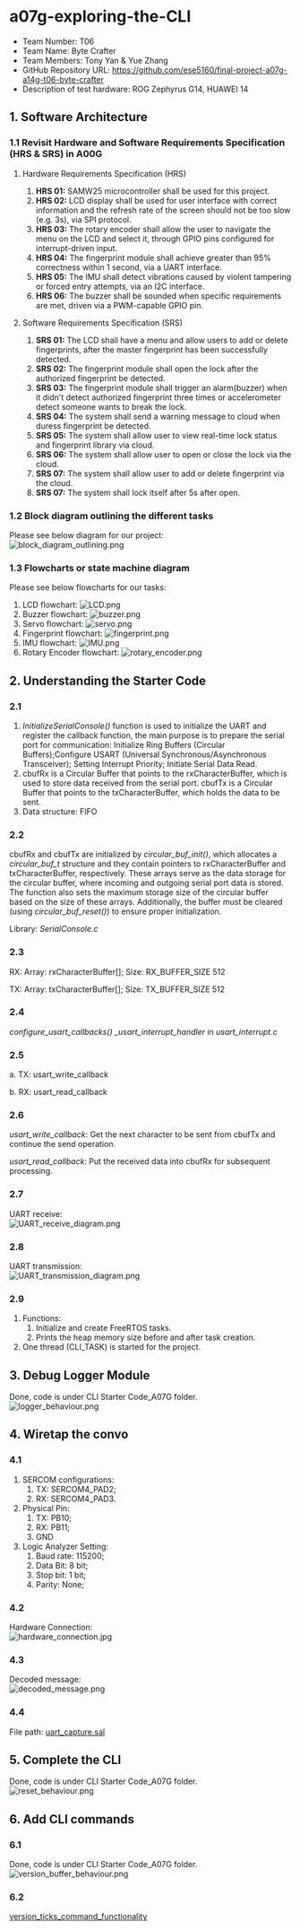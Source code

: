 # a07g-exploring-the-CLI

* Team Number: T06
* Team Name: Byte Crafter
* Team Members: Tony Yan & Yue Zhang
* GitHub Repository URL: https://github.com/ese5160/final-project-a07g-a14g-t06-byte-crafter
* Description of test hardware: ROG Zephyrus G14, HUAWEI 14

## 1. Software Architecture

### 1.1 Revisit Hardware and Software Requirements Specification (HRS & SRS) in A00G

1. Hardware Requirements Specification (HRS)
   1. **HRS 01:** SAMW25 microcontroller shall be used for this project.
   2. **HRS 02:** LCD display shall be used for user interface with correct information and the refresh rate of the screen should not be too slow (e.g. 3s), via SPI protocol.
   3. **HRS 03:** The rotary encoder shall allow the user to navigate the menu on the LCD and select it, through GPIO pins configured for interrupt-driven input.
   4. **HRS 04:** The fingerprint module shall achieve greater than 95% correctness within 1 second, via a UART interface.
   5. **HRS 05:** The IMU shall detect vibrations caused by violent tampering or forced entry attempts, via an I2C interface.
   6. **HRS 06:** The buzzer shall be sounded when specific requirements are met, driven via a PWM-capable GPIO pin.

2. Software Requirements Specification (SRS)
   1. **SRS 01:** The LCD shall have a menu and allow users to add or delete fingerprints, after the master fingerprint has been successfully detected.
   2. **SRS 02:** The fingerprint module shall open the lock after the authorized fingerprint be detected.
   3. **SRS 03:** The fingerprint module shall trigger an alarm(buzzer) when it didn't detect authorized fingerprint three times or accelerometer detect someone wants to break the lock.
   4. **SRS 04:** The system shall send a warning message to cloud when duress fingerprint be detected.
   5. **SRS 05:** The system shall allow user to view real-time lock status and fingerprint library via cloud.
   6. **SRS 06:** The system shall allow user to open or close the lock via the cloud.
   7. **SRS 07:** The system shall allow user to add or delete fingerprint via the cloud.
   8. **SRS 07:** The system shall lock itself after 5s after open.

### 1.2 Block diagram outlining the different tasks

Please see below diagram for our project:  
![block_diagram_outlining.png](images/A07G/block_diagram_outlining.png)

### 1.3 Flowcharts or state machine diagram

Please see below flowcharts for our tasks:

1. LCD flowchart: ![LCD.png](images/A07G/LCD.png)
2. Buzzer flowchart: ![buzzer.png](images/A07G/buzzer.png)
3. Servo flowchart: ![servo.png](images/A07G/servo.png)
4. Fingerprint flowchart: ![fingerprint.png](images/A07G/fingerprint.png)
5. IMU flowchart: ![IMU.png](images/A07G/IMU.png)
6. Rotary Encoder flowchart: ![rotary_encoder.png](images/A07G/rotary_encoder.png)

## 2. Understanding the Starter Code

### 2.1

1. *InitializeSerialConsole()* function is used to initialize the UART and register the callback function, the main purpose is to prepare the serial port for communication: Initialize Ring Buffers (Circular Buffers);Configure USART (Universal Synchronous/Asynchronous Transceiver); Setting Interrupt Priority; Initiate Serial Data Read.
2. cbufRx is a Circular Buffer that points to the rxCharacterBuffer, which is used to store data received from the serial port. cbufTx is a Circular Buffer that points to the txCharacterBuffer, which holds the data to be sent.
3. Data structure: FIFO

### 2.2

cbufRx and cbufTx are initialized by *circular_buf_init()*, which allocates a *circular_buf_t* structure and they contain pointers to rxCharacterBuffer and txCharacterBuffer, respectively. These arrays serve as the data storage for the circular buffer, where incoming and outgoing serial port data is stored. The function also sets the maximum storage size of the circular buffer based on the size of these arrays. Additionally, the buffer must be cleared (using *circular_buf_reset()*) to ensure proper initialization.

Library: *SerialConsole.c*

### 2.3

RX:
Array: rxCharacterBuffer[];
Size: RX_BUFFER_SIZE 512

TX:
Array: txCharacterBuffer[];
Size: TX_BUFFER_SIZE 512

### 2.4

*configure_usart_callbacks()*
*_usart_interrupt_handler* in *usart_interrupt.c*

### 2.5

a. TX: usart_write_callback

b. RX: usart_read_callback

### 2.6

*usart_write_callback*: Get the next character to be sent from cbufTx and continue the send operation.

*usart_read_callback*: Put the received data into cbufRx for subsequent processing.

### 2.7

UART receive:  
![UART_receive_diagram.png](images/A07G/UART_receive_diagram.png)  

### 2.8

UART transmission:  
![UART_transmission_diagram.png](images/A07G/UART_transmission_diagram.png)

### 2.9

1. Functions:
   1. Initialize and create FreeRTOS tasks.
   2. Prints the heap memory size before and after task creation.
2. One thread (CLI_TASK) is started for the project.

## 3. Debug Logger Module

Done, code is under CLI Starter Code_A07G folder.  
![logger_behaviour.png](images/A07G/logger_behaviour.png)

## 4. Wiretap the convo

### 4.1

1. SERCOM configurations:
   1. TX: SERCOM4_PAD2;
   2. RX: SERCOM4_PAD3.
2. Physical Pin:
   1. TX: PB10;
   2. RX: PB11;
   3. GND
3. Logic Analyzer Setting:
   1. Baud rate: 115200;
   2. Data Bit: 8 bit;
   3. Stop bit: 1 bit;
   4. Parity: None;

### 4.2

Hardware Connection:  
![hardware_connection.jpg](images/A07G/hardware_connection.jpg)

### 4.3

Decoded message:  
![decoded_message.png](images/A07G/decoded_message.png)

### 4.4

File path: [uart_capture.sal](https://github.com/ese5160/final-project-a07g-a14g-t06-byte-crafter/blob/main/A07G/uart_capture.sal)

## 5. Complete the CLI

Done, code is under CLI Starter Code_A07G folder.  
![reset_behaviour.png](images/A07G/reset_behaviour.png)

## 6. Add CLI commands

### 6.1

Done, code is under CLI Starter Code_A07G folder.  
![version_buffer_behaviour.png](images/A07G/version_buffer_behaviour.png)

### 6.2

[version_ticks_command_functionality](https://drive.google.com/file/d/1ExhklFUAe7LIi3feft0lpEeEHZQwfctf/view?usp=drive_link)
